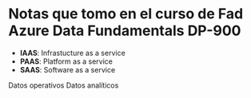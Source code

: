 # Notas que tomo en el curso de Fad Azure Data Fundamentals DP-900


- **IAAS**: Infrastucture as a service
- **PAAS**: Platform as a service
- **SAAS**: Software as a service


Datos operativos
Datos analíticos
